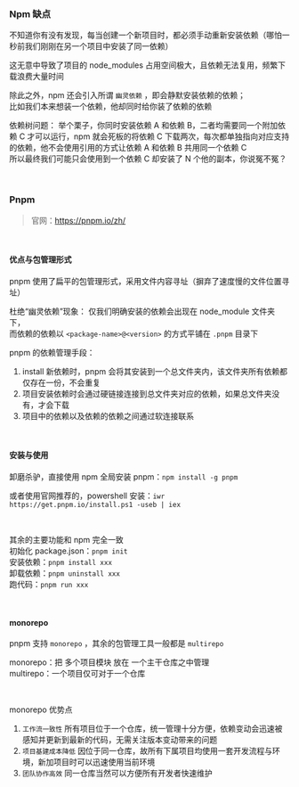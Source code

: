 ### Npm 缺点

不知道你有没有发现，每当创建一个新项目时，都必须手动重新安装依赖（哪怕一秒前我们刚刚在另一个项目中安装了同一依赖）

这无意中导致了项目的 node_modules 占用空间极大，且依赖无法复用，频繁下载浪费大量时间

除此之外，npm 还会引入所谓 `幽灵依赖` ，即会静默安装依赖的依赖；  
比如我们本来想装一个依赖，他却同时给你装了依赖的依赖

依赖树问题：
举个栗子，你同时安装依赖 A 和依赖 B，二者均需要同一个附加依赖 C 才可以运行，npm 就会死板的将依赖 C 下载两次，每次都单独指向对应支持的依赖，他不会使用引用的方式让依赖 A 和依赖 B 共用同一个依赖 C  
所以最终我们可能只会使用到一个依赖 C 却安装了 N 个他的副本，你说冤不冤？

<br>

### Pnpm

> 官网：https://pnpm.io/zh/

<br>

#### 优点与包管理形式

pnpm 使用了扁平的包管理形式，采用文件内容寻址（摒弃了速度慢的文件位置寻址）

杜绝“幽灵依赖”现象：
仅我们明确安装的依赖会出现在 node_module 文件夹下，  
而依赖的依赖以 `<package-name>@<version>` 的方式平铺在 `.pnpm` 目录下

pnpm 的依赖管理手段：

1. install 新依赖时，pnpm 会将其安装到一个总文件夹内，该文件夹所有依赖都仅存在一份，不会重复
2. 项目安装依赖时会通过硬链接连接到总文件夹对应的依赖，如果总文件夹没有，才会下载
3. 项目中的依赖以及依赖的依赖之间通过软连接联系

<br>

#### 安装与使用

卸磨杀驴，直接使用 npm 全局安装 pnpm：`npm install -g pnpm`

或者使用官网推荐的，powershell 安装：`iwr https://get.pnpm.io/install.ps1 -useb | iex`

<br>

其余的主要功能和 npm 完全一致  
初始化 package.json：`pnpm init`  
安装依赖：`pnpm install xxx`  
卸载依赖：`pnpm uninstall xxx`  
跑代码：`pnpm run xxx`

<br>

#### monorepo

pnpm 支持 `monorepo` ，其余的包管理工具一般都是 `multirepo`

monorepo：把 多个项目模块 放在 一个主干仓库之中管理  
multirepo：一个项目仅可对于一个仓库

<br>

monorepo 优势点

1. `工作流一致性` 所有项目位于一个仓库，统一管理十分方便，依赖变动会迅速被感知并更新到最新的代码，无需关注版本变动带来的问题
2. `项目基建成本降低` 因位于同一仓库，故所有下属项目均使用一套开发流程与环境，新加项目时可以迅速使用当前环境
3. `团队协作高效` 同一仓库当然可以方便所有开发者快速维护

<br>
